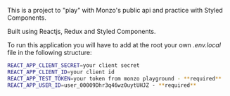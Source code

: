 This is a project to "play" with Monzo's public api and practice with Styled Components.

Built using Reactjs, Redux and Styled Components.

To run this application you will have to add at the root your own *.env.local* file in the following structure:



```sh
REACT_APP_CLIENT_SECRET=your client secret
REACT_APP_CLIENT_ID=your client id
REACT_APP_TEST_TOKEN=your token from monzo playground - **required**
REACT_APP_USER_ID=user_00009Dhr3q46wz0uytUHJZ - **required**
```
